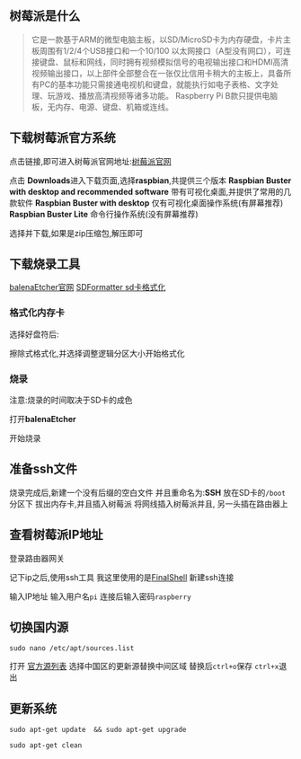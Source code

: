 ## 树莓派是什么
> 它是一款基于ARM的微型电脑主板，以SD/MicroSD卡为内存硬盘，卡片主板周围有1/2/4个USB接口和一个10/100 以太网接口（A型没有网口），可连接键盘、鼠标和网线，同时拥有视频模拟信号的电视输出接口和HDMI高清视频输出接口，以上部件全部整合在一张仅比信用卡稍大的主板上，具备所有PC的基本功能只需接通电视机和键盘，就能执行如电子表格、文字处理、玩游戏、播放高清视频等诸多功能。 Raspberry Pi B款只提供电脑板，无内存、电源、键盘、机箱或连线。

## 下载树莓派官方系统
点击链接,即可进入树莓派官网地址:[树莓派官网](https://www.raspberrypi.org/)

点击 **Downloads**进入下载页面,选择**raspbian**,共提供三个版本
**Raspbian Buster with desktop and recommended software**
带有可视化桌面,并提供了常用的几款软件
**Raspbian Buster with desktop**
仅有可视化桌面操作系统(有屏幕推荐)
**Raspbian Buster Lite**
命令行操作系统(没有屏幕推荐)

选择并下载,如果是zip压缩包,解压即可

## 下载烧录工具
[balenaEtcher官网](https://www.balena.io/etcher/)
[SDFormatter sd卡格式化](http://www.upantool.com/hfxf/sd/3137.html)

### 格式化内存卡

选择好盘符后:

擦除式格式化,并选择调整逻辑分区大小开始格式化

### 烧录

注意:烧录的时间取决于SD卡的成色

打开**balenaEtcher**

开始烧录

## 准备ssh文件
烧录完成后,新建一个没有后缀的空白文件
并且重命名为:**SSH**
放在SD卡的`/boot`分区下
拔出内存卡,并且插入树莓派
将网线插入树莓派并且, 另一头插在路由器上
## 查看树莓派IP地址
登录路由器网关

记下ip之后,使用ssh工具
我这里使用的是[FinalShell](http://www.hostbuf.com/)
新建ssh连接

输入IP地址
输入用户名`pi`
连接后输入密码`raspberry`

## 切换国内源
```shell
sudo nano /etc/apt/sources.list
```
打开 [官方源列表](http://www.raspbian.org/RaspbianMirrors)
选择中国区的更新源替换中间区域
替换后`ctrl+o`保存 `ctrl+x`退出

## 更新系统
```shell
sudo apt-get update  && sudo apt-get upgrade

sudo apt-get clean
```
